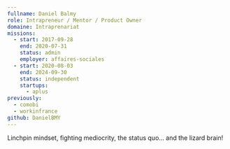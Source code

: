 ```yaml
---
fullname: Daniel Balmy
role: Intrapreneur / Mentor / Product Owner
domaine: Intraprenariat
missions:
  - start: 2017-09-28
    end: 2020-07-31
    status: admin
    employer: affaires-sociales
  - start: 2020-08-03
    end: 2024-09-30
    status: independent
    startups:
      - aplus
previously:
  - comobi
  - workinfrance
github: DanielBMY
---
```

Linchpin mindset, fighting mediocrity, the status quo… and the lizard brain!
